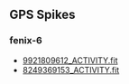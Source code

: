 ## GPS Spikes
### fenix-6

- [9921809612_ACTIVITY.fit](9921809612_ACTIVITY.fit/index.html)
- [8249369153_ACTIVITY.fit](8249369153_ACTIVITY.fit/index.html)

